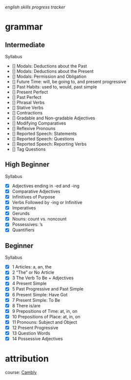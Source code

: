 *english skills progress tracker*
# grammar

## Intermediate
Syllabus
- [] Modals: Deductions about the Past
- [] Modals: Deductions about the Present
- [] Modals: Permission and Obligation
- [] Future Time: will, be going to, and present progressive
- [] Past Habits: used to, would, past simple
- [] Present Perfect
- [] Past Perfect
- [] Phrasal Verbs
- [] Stative Verbs
- [] Contractions
- [] Gradable and Non-gradable Adjectives
- [] Modifying Comparatives
- [] Reflexive Pronouns
- [] Reported Speech: Statements
- [] Reported Speech: Questions
- [] Reported Speech: Reporting Verbs
- [] Tag Questions

## High Beginner
Syllabus
- [x] Adjectives ending in -ed and -ing
- [x] Comparative Adjectives
- [x] Infinitives of Purpose
- [x] Verbs Followed by -ing or Infinitive
- [x] Imperatives
- [x] Gerunds
- [x] Nouns: count vs. noncount
- [x] Possessives: ’s
- [x] Quantifiers

## Beginner
Syllabus
- [x] 1 Articles: a, an, the
- [x] 2 “The” or No Article
- [x] 3 The Verb To Be + Adjectives
- [x] 4 Present Simple
- [x] 5 Past Progressive and Past Simple
- [x] 6 Present Simple: Have Got
- [x] 7 Present Simple: To Be
- [x] 8 There is/are
- [x] 9 Prepositions of Time: at, in, on
- [x] 10 Prepositions of Place: at, in, on
- [x] 11 Pronouns: Subject and Object
- [x] 12 Present Progressive
- [x] 13 Question Words
- [x] 14 Possessive Adjectives

# attribution
course: [Cambly](https://www.cambly.com)

